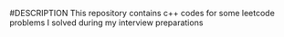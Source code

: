 #DESCRIPTION
This repository contains c++ codes for some leetcode problems I solved during my interview preparations



